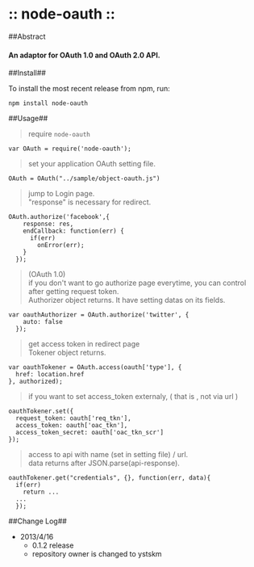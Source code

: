 :: node-oauth ::
=

##Abstract
#### An adaptor for OAuth 1.0 and OAuth 2.0 API.

##Install##

To install the most recent release from npm, run:

	npm install node-oauth

##Usage##

> require `node-oauth`  

	var OAuth = require('node-oauth');

> set your application OAuth setting file.  

	OAuth = OAuth("../sample/object-oauth.js")

> jump to Login page.  
> "response" is necessary for redirect.  

	OAuth.authorize('facebook',{
	    response: res,
	    endCallback: function(err) {
	      if(err)
	        onError(err);
	    }
	  });

> (OAuth 1.0)  
> if you don't want to go authorize page everytime, you can control after getting request token.  
> Authorizer object returns. It have setting datas on its fields.  

	var oauthAuthorizer = OAuth.authorize('twitter', {
	    auto: false
	  });

> get access token in redirect page  
> Tokener object returns.  

	var oauthTokener = OAuth.access(oauth['type'], {
	  href: location.href
	}, authorized);

> if you want to set access_token externaly, ( that is , not via url )  

	oauthTokener.set({
	  request_token: oauth['req_tkn'],
	  access_token: oauth['oac_tkn'],
	  access_token_secret: oauth['oac_tkn_scr']
	});

> access to api with name (set in setting file) / url.   
> data returns after JSON.parse(api-response).  

	oauthTokener.get("credentials", {}, function(err, data){
	  if(err)
	    return ...
	  ...
	  });

##Change Log##

* 2013/4/16
	+ 0.1.2 release  
	+ repository owner is changed to ystskm  
